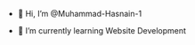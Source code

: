 - 👋 Hi, I’m @Muhammad-Hasnain-1

- 🌱 I’m currently learning Website Development





<!---
Muhammad-Hasnain-1/Muhammad-Hasnain-1 is a ✨ special ✨ repository because its `README.md` (this file) appears on your GitHub profile.
You can click the Preview link to take a look at your changes.
--->
